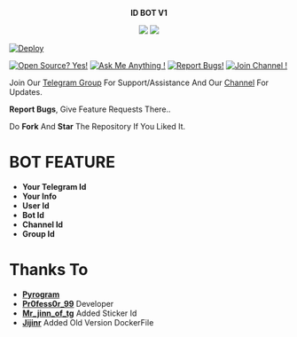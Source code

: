 <p align="center">
<b>ID BOT V1</b>
</p>
<p align="center">
<img src="https://img.shields.io/github/stars/PR0FESS0R-99/ID-Bot-V1?style=social" />
<img src="https://img.shields.io/github/forks/PR0FESS0R-99/ID-Bot-V1?style=social" />
</p>



<a href="https://heroku.com/deploy?template=https://github.com/PR0FESS0R-99/ID-Bot-V1/tree/main">
  <img src="https://www.herokucdn.com/deploy/button.svg" alt="Deploy">

                                                                                                
[![Open Source? Yes!](https://badgen.net/badge/Open%20Source%20%3F/Yes/yellow?icon=github)](https://github.com/PR0FESS0R-99/ID-Bot)
[![Ask Me Anything !](https://img.shields.io/badge/🤔%20Ask%20Me-Anything-1abc9c.svg)](https://telegram.dog/PR0FESS0R_99)
[![Report Bugs!](https://badgen.net/badge/🐞%20Report%20/Bugs/red)](https://telegram.dog/)
[![Join Channel !](https://badgen.net/badge/🔊%20Join%20/Channel/Black)](https://telegram.dog/mo_tech_YT)

Join Our [Telegram Group](https://www.telegram.dog/Mo_Tech_Group) For Support/Assistance And Our [Channel](https://www.telegram.dog/Mo_Tech_YT) For Updates.   
   
**Report Bugs**, Give Feature Requests There..
   
Do **Fork** And **Star** The Repository If You Liked It.

# BOT FEATURE

* **Your Telegram Id**
* **Your Info**
* **User Id**
* **Bot Id**
* **Channel Id**
* **Group Id**

# Thanks To

* **[Pyrogram](https://docs.pyrogram.org/)**
* **[Pr0fess0r_99](https://github.com/PR0FESS0R-99)** Developer
* **[Mr_jinn_of_tg](https://github.com/MR-JINN-OF-TG)** Added Sticker Id
* **[Jijinr](https://github.com/Jijinr)** Added Old Version DockerFile
